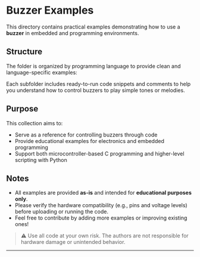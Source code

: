 # Buzzer Examples

This directory contains practical examples demonstrating how to use a **buzzer** in embedded and programming environments.

## Structure

The folder is organized by programming language to provide clean and language-specific examples:


Each subfolder includes ready-to-run code snippets and comments to help you understand how to control buzzers to play simple tones or melodies.

## Purpose

This collection aims to:

- Serve as a reference for controlling buzzers through code
- Provide educational examples for electronics and embedded programming
- Support both microcontroller-based C programming and higher-level scripting with Python

## Notes

- All examples are provided **as-is** and intended for **educational purposes only**.
- Please verify the hardware compatibility (e.g., pins and voltage levels) before uploading or running the code.
- Feel free to contribute by adding more examples or improving existing ones!

> ⚠️ Use all code at your own risk. The authors are not responsible for hardware damage or unintended behavior.

---
